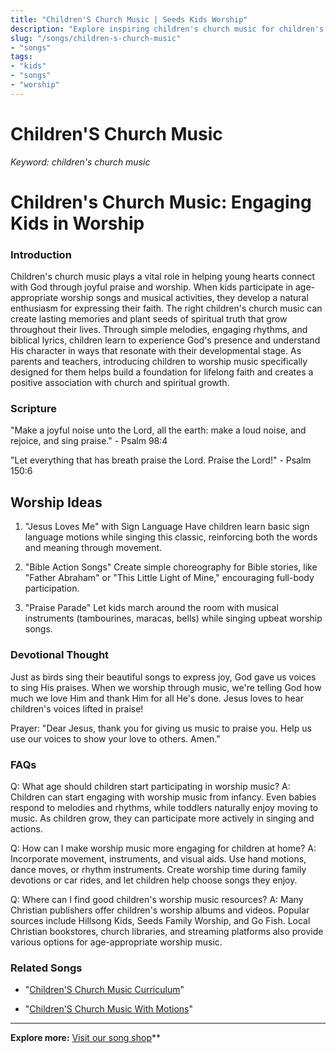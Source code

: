 ```yaml
---
title: "Children'S Church Music | Seeds Kids Worship"
description: "Explore inspiring children's church music for children's worship and faith development. Biblical music resources for families and ministry."
slug: "/songs/children-s-church-music"
- "songs"
tags:
- "kids"
- "songs"
- "worship"
---
```


# Children'S Church Music

_Keyword: children's church music_

# Children's Church Music: Engaging Kids in Worship

### Introduction
Children's church music plays a vital role in helping young hearts connect with God through joyful praise and worship. When kids participate in age-appropriate worship songs and musical activities, they develop a natural enthusiasm for expressing their faith. The right children's church music can create lasting memories and plant seeds of spiritual truth that grow throughout their lives. Through simple melodies, engaging rhythms, and biblical lyrics, children learn to experience God's presence and understand His character in ways that resonate with their developmental stage. As parents and teachers, introducing children to worship music specifically designed for them helps build a foundation for lifelong faith and creates a positive association with church and spiritual growth.

### Scripture
"Make a joyful noise unto the Lord, all the earth: make a loud noise, and rejoice, and sing praise." - Psalm 98:4

"Let everything that has breath praise the Lord. Praise the Lord!" - Psalm 150:6

## Worship Ideas
1. "Jesus Loves Me" with Sign Language
Have children learn basic sign language motions while singing this classic, reinforcing both the words and meaning through movement.

2. "Bible Action Songs"
Create simple choreography for Bible stories, like "Father Abraham" or "This Little Light of Mine," encouraging full-body participation.

3. "Praise Parade"
Let kids march around the room with musical instruments (tambourines, maracas, bells) while singing upbeat worship songs.

### Devotional Thought
Just as birds sing their beautiful songs to express joy, God gave us voices to sing His praises. When we worship through music, we're telling God how much we love Him and thank Him for all He's done. Jesus loves to hear children's voices lifted in praise!

Prayer: "Dear Jesus, thank you for giving us music to praise you. Help us use our voices to show your love to others. Amen."

### FAQs

Q: What age should children start participating in worship music?
A: Children can start engaging with worship music from infancy. Even babies respond to melodies and rhythms, while toddlers naturally enjoy moving to music. As children grow, they can participate more actively in singing and actions.

Q: How can I make worship music more engaging for children at home?
A: Incorporate movement, instruments, and visual aids. Use hand motions, dance moves, or rhythm instruments. Create worship time during family devotions or car rides, and let children help choose songs they enjoy.

Q: Where can I find good children's worship music resources?
A: Many Christian publishers offer children's worship albums and videos. Popular sources include Hillsong Kids, Seeds Family Worship, and Go Fish. Local Christian bookstores, church libraries, and streaming platforms also provide various options for age-appropriate worship music.

### Related Songs

- "[Children'S Church Music Curriculum](/songs/children-s-church-music-curriculum/)"

- "[Children'S Church Music With Motions](/songs/children-s-church-music-with-motions/)"

---

**Explore more:** [Visit our song shop](https://seedskidsworship.com/shop)**

<!-- Schema Markup -->
<script type="application/ld+json">
{
  "@context": "https://schema.org",
  "@type": "MusicRecording",
  "name": "Children'S Church Music",
  "byArtist": {
    "@type": "MusicGroup",
    "name": "Seeds Kids Worship"
  },
  "isFamilyFriendly": true,
  "url": "https://seedskidsworship.com/songs/children-s-church-music/"
}
</script>